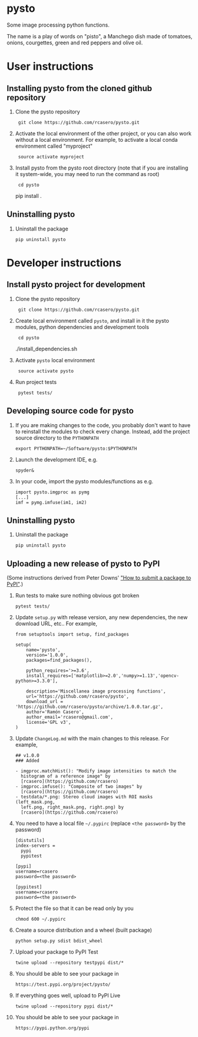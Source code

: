 # pysto

Some image processing python functions.

The name is a play of words on "pisto", a Manchego dish made of tomatoes, onions, courgettes, green and red peppers and olive oil.

# User instructions

## Installing pysto from the cloned github repository

1. Clone the pysto repository

        git clone https://github.com/rcasero/pysto.git

1. Activate the local environment of the other project, or you can
also work without a local environment. For example, to activate a
local conda environment called "myproject"

        source activate myproject

1. Install pysto from the pysto root directory (note that if you are
installing it system-wide, you may need to run the command as root)

        cd pysto
	pip install .

## Uninstalling pysto

1. Uninstall the package

       pip uninstall pysto

# Developer instructions

## Install pysto project for development

1. Clone the pysto repository

        git clone https://github.com/rcasero/pysto.git

1. Create local environment called `pysto`, and install in it the
pysto modules, python dependencies and development tools

        cd pysto
	./install_dependencies.sh

1. Activate `pysto` local environment

        source activate pysto

1. Run project tests

        pytest tests/

## Developing source code for pysto

1. If you are making changes to the code, you probably don't want to
have to reinstall the modules to check every change. Instead, add the
project source directory to the `PYTHONPATH`

       export PYTHONPATH=~/Software/pysto:$PYTHONPATH

1. Launch the development IDE, e.g.

       spyder&

1. In your code, import the pysto modules/functions as e.g.

       import pysto.imgproc as pymg        
       [...]
       imf = pymg.imfuse(im1, im2)
        
## Uninstalling pysto

1. Uninstall the package

       pip uninstall pysto

## Uploading a new release of pysto to PyPI

(Some instructions derived from Peter Downs' ["How to submit a package
to PyPI"](http://peterdowns.com/posts/first-time-with-pypi.html).)

1. Run tests to make sure nothing obvious got broken

       pytest tests/

1. Update `setup.py` with release version, any new dependencies, the
new download URL, etc.. For example,

       from setuptools import setup, find_packages
       
       setup(
           name='pysto',
           version='1.0.0',
           packages=find_packages(),
       
           python_requires='>=3.6',
           install_requires=['matplotlib>=2.0','numpy>=1.13','opencv-python>=3.3.0'],
           
           description='Miscellanea image processing functions',
           url='https://github.com/rcasero/pysto',
           download_url = 'https://github.com/rcasero/pysto/archive/1.0.0.tar.gz',
           author='Ramón Casero',
           author_email='rcasero@gmail.com',
           license='GPL v3',
       )

1. Update `ChangeLog.md` with the main changes to this release. For example,

       ## v1.0.0
       ### Added
       
       - imgproc.matchHist(): "Modify image intensities to match the
         histogram of a reference image" by
         [rcasero](https://github.com/rcasero)
       - imgproc.imfuse(): "Composite of two images" by
         [rcasero](https://github.com/rcasero)
       - testdata/*.png: Stereo cloud images with ROI masks (left_mask.png,
         left.png, right_mask.png, right.png) by
         [rcasero](https://github.com/rcasero)

1. You need to have a local file `~/.pypirc` (replace `<the password>` by the password)

       [distutils]
       index-servers =
         pypi
         pypitest
       
       [pypi]
       username=rcasero
       password=<the password>
       
       [pypitest]
       username=rcasero
       password=<the password>

1. Protect the file so that it can be read only by you

       chmod 600 ~/.pypirc

1. Create a source distribution and a wheel (built package)

       python setup.py sdist bdist_wheel

1. Upload your package to PyPI Test

       twine upload --repository testpypi dist/*

1. You should be able to see your package in

       https://test.pypi.org/project/pysto/

1. If everything goes well, upload to PyPI Live

       twine upload --repository pypi dist/*

1. You should be able to see your package in

       https://pypi.python.org/pypi
